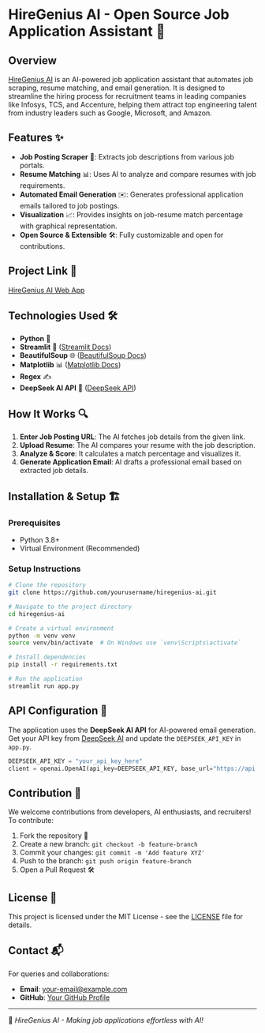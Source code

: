 # HireGenius AI - Open Source Job Application Assistant 🚀

## Overview

[HireGenius AI](https://verbose-halibut-6996p99qrgj7crj96-8501.app.github.dev/) is an AI-powered job application assistant that automates job scraping, resume matching, and email generation. It is designed to streamline the hiring process for recruitment teams in leading companies like Infosys, TCS, and Accenture, helping them attract top engineering talent from industry leaders such as Google, Microsoft, and Amazon.

## Features ✨

- **Job Posting Scraper** 📌: Extracts job descriptions from various job portals.
- **Resume Matching** 📊: Uses AI to analyze and compare resumes with job requirements.
- **Automated Email Generation** ✉️: Generates professional application emails tailored to job postings.
- **Visualization** 📈: Provides insights on job-resume match percentage with graphical representation.
- **Open Source & Extensible** 🛠: Fully customizable and open for contributions.

## Project Link 🔗

[HireGenius AI Web App](https://verbose-halibut-6996p99qrgj7crj96-8501.app.github.dev/)

## Technologies Used 🛠

- **Python** 🐍
- **Streamlit** 🎨 ([Streamlit Docs](https://docs.streamlit.io/))
- **BeautifulSoup** 🌐 ([BeautifulSoup Docs](https://www.crummy.com/software/BeautifulSoup/bs4/doc/))
- **Matplotlib** 📊 ([Matplotlib Docs](https://matplotlib.org/))
- **Regex** ✍️
- **DeepSeek AI API** 🤖 ([DeepSeek API](https://api.deepseek.com))

## How It Works 🔍

1. **Enter Job Posting URL**: The AI fetches job details from the given link.
2. **Upload Resume**: The AI compares your resume with the job description.
3. **Analyze & Score**: It calculates a match percentage and visualizes it.
4. **Generate Application Email**: AI drafts a professional email based on extracted job details.

## Installation & Setup 🏗

### Prerequisites
- Python 3.8+
- Virtual Environment (Recommended)

### Setup Instructions

```bash
# Clone the repository
git clone https://github.com/yourusername/hiregenius-ai.git

# Navigate to the project directory
cd hiregenius-ai

# Create a virtual environment
python -m venv venv
source venv/bin/activate  # On Windows use `venv\Scripts\activate`

# Install dependencies
pip install -r requirements.txt

# Run the application
streamlit run app.py
```

## API Configuration 🔑

The application uses the **DeepSeek AI API** for AI-powered email generation. Get your API key from [DeepSeek AI](https://api.deepseek.com) and update the `DEEPSEEK_API_KEY` in `app.py`.

```python
DEEPSEEK_API_KEY = "your_api_key_here"
client = openai.OpenAI(api_key=DEEPSEEK_API_KEY, base_url="https://api.deepseek.com")
```

## Contribution 🤝

We welcome contributions from developers, AI enthusiasts, and recruiters! To contribute:

1. Fork the repository 🍴
2. Create a new branch: `git checkout -b feature-branch`
3. Commit your changes: `git commit -m 'Add feature XYZ'`
4. Push to the branch: `git push origin feature-branch`
5. Open a Pull Request 🛠

## License 📜

This project is licensed under the MIT License - see the [LICENSE](LICENSE) file for details.

## Contact 📬

For queries and collaborations:

- **Email**: [your-email@example.com](mailto:your-email@example.com)
- **GitHub**: [Your GitHub Profile](https://github.com/yourusername)

---
🚀 _HireGenius AI - Making job applications effortless with AI!_
